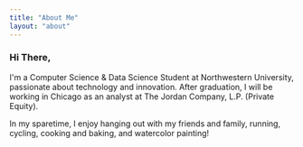 ```yaml
---
title: "About Me"
layout: "about"
---
```


### Hi There,

I'm a Computer Science & Data Science Student at Northwestern University, passionate about technology and innovation. After graduation, I will be working in Chicago as an analyst at The Jordan Company, L.P. (Private Equity).

In my sparetime, I enjoy hanging out with my friends and family, running, cycling, cooking and baking, and watercolor painting!